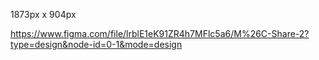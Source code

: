 
1873px x 904px

<https://www.figma.com/file/lrblE1eK91ZR4h7MFlc5a6/M%26C-Share-2?type=design&node-id=0-1&mode=design>
